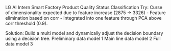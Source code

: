 LG AI Intern Smart Factory Product Quality Status Classification
Try:
Curse of dimensionality expected due to feature increase (2875 -> 3326) - Feature elimination based on corr - Integrated into one feature through PCA above corr threshold (0.9).

Solution: Build a multi model and dynamically adjust the decision boundary using a decision tree.
Preliminary data model 1
Main line data model 2
Full data model 3
